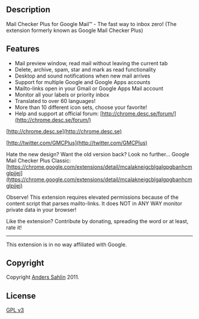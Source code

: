 Description
----
Mail Checker Plus for Google Mail™ - The fast way to inbox zero!
(The extension formerly known as Google Mail Checker Plus)

Features
-----
* Mail preview window, read mail without leaving the current tab
* Delete, archive, spam, star and mark as read functionality
* Desktop and sound notifications when new mail arrives
* Support for multiple Google and Google Apps accounts
* Mailto-links open in your Gmail or Google Apps Mail account
* Monitor all your labels or priority inbox
* Translated to over 60 languages!
* More than 10 different icon sets, choose your favorite!
* Help and support at official forum: [http://chrome.desc.se/forum/](http://chrome.desc.se/forum/)

[http://chrome.desc.se](http://chrome.desc.se)

[http://twitter.com/GMCPlus](http://twitter.com/GMCPlus)

Hate the new design? Want the old version back? Look no further...
Google Mail Checker Plus Classic:
[https://chrome.google.com/extensions/detail/mcalakneigcblgalgpgbanhcmglpjjej](https://chrome.google.com/extensions/detail/mcalakneigcblgalgpgbanhcmglpjjej)

Observe! This extension requires elevated permissions because of the content script that parses mailto-links. It does NOT in ANY WAY monitor private data in your browser!

Like the extension? Contribute by donating, spreading the word or at least, rate it!
_______________________________________________________
This extension is in no way affiliated with Google.

Copyright
----
Copyright  [Anders Sahlin](mailto:malakeen@gmail.com) 2011.

License
----
[GPL v3](http://www.gnu.org/licenses/gpl-3.0.html)